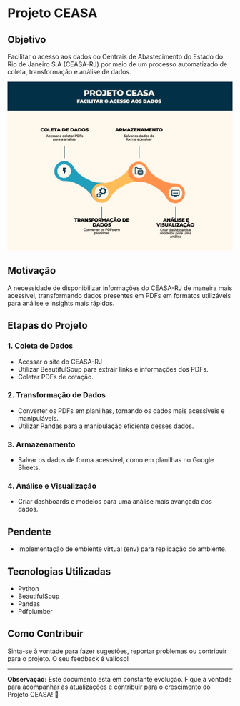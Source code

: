 # Projeto CEASA

## Objetivo

Facilitar o acesso aos dados do Centrais de Abastecimento do Estado do Rio de Janeiro S.A (CEASA-RJ) por meio de um processo automatizado de coleta, transformação e análise de dados.

![diagrama de fluxo do projeto: coleta, transformação, armazenamento e visualização](./img/Diagram.png)

## Motivação

A necessidade de disponibilizar informações do CEASA-RJ de maneira mais acessível, transformando dados presentes em PDFs em formatos utilizáveis para análise e insights mais rápidos.

## Etapas do Projeto

### 1. Coleta de Dados

- Acessar o site do CEASA-RJ
- Utilizar BeautifulSoup para extrair links e informações dos PDFs.
- Coletar PDFs de cotação.

### 2. Transformação de Dados

- Converter os PDFs em planilhas, tornando os dados mais acessíveis e manipuláveis.
- Utilizar Pandas para a manipulação eficiente desses dados.

### 3. Armazenamento

- Salvar os dados de forma acessível, como em planilhas no Google Sheets.

### 4. Análise e Visualização

- Criar dashboards e modelos para uma análise mais avançada dos dados.

## Pendente

- Implementação de embiente virtual (env) para replicação do ambiente.

## Tecnologias Utilizadas

- Python
- BeautifulSoup
- Pandas
- Pdfplumber

## Como Contribuir

Sinta-se à vontade para fazer sugestões, reportar problemas ou contribuir para o projeto. O seu feedback é valioso!

---

**Observação:** Este documento está em constante evolução. Fique à vontade para acompanhar as atualizações e contribuir para o crescimento do Projeto CEASA! 🚀